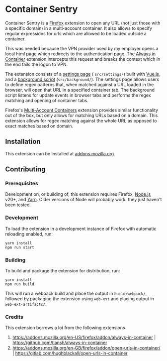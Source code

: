 # Container Sentry

Container Sentry is a [Firefox](https://www.mozilla.org/firefox/) extension to open any URL (not just those with a specific domain) in a multi-account
container. It also allows to specify regular expressions for urls which are allowed to be loaded outside a container.

This was needed because the VPN provider used by my employer opens a local html page which redirects to the authentication page.
The [Always in Container](https://addons.mozilla.org/en-US/firefox/addon/always-in-container) extension intercepts this request and breaks the context
which in the end fails the logon to VPN.

The extension consists of a [settings page](https://developer.mozilla.org/en-US/docs/Mozilla/Add-ons/WebExtensions/Implement_a_settings_page) (
`src/settings/`) built with [Vue.js](https://vuejs.org/), and
a [background script](https://developer.mozilla.org/en-US/docs/Mozilla/Add-ons/WebExtensions/Intercept_HTTP_requests) (`src/background/`).
The settings page allows users to define regex patterns that, when matched against a URL loaded in the browser, will open that URL in a specified
container tab. The background script listens for update events in browser tabs and performs the regex matching and opening of container tabs.

Firefox's [Multi-Account Containers](https://support.mozilla.org/kb/containers) extension provides similar functionality out of the box, but only
allows for matching URLs based on a domain. This extension allows for regex matching against the whole URL as opposed to exact matches based on
domain.

## Installation

This extension can be installed at [addons.mozilla.org](https://addons.mozilla.org/firefox/addon/container-sentry/).

## Contributing

### Prerequisites

Development on, or building of, this extension requires Firefox, [Node.js](https://nodejs.org) v20+, and [Yarn](https://yarnpkg.com/getting-started).
Older versions of Node will probably work, they just haven't been tested.

### Development

To load the extension in a development instance of Firefox with automatic reloading enabled, run:

```shell
yarn install
npm run start
```

### Building

To build and package the extension for distribution, run:

```shell
yarn install
npm run build
```

This will run a webpack build and place the output in `build/webpack/`, followed by packaging the extension using `web-ext` and placing output
in `web-ext-artifacts/`.

### Credits

This extension borrows a lot from the following extensions

1. <https://addons.mozilla.org/en-US/firefox/addon/always-in-container> | <https://github.com/tiansh/always-in-container>
2. <https://addons.mozilla.org/en-GB/firefox/addon/open-urls-in-container/> | <https://gitlab.com/hughblackall/open-urls-in-container>
